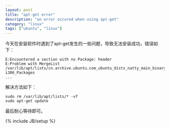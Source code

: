 ```yaml
---
layout: post
title: "apt-get error"
description: "an error occured when using apt-get"
category: "linux"
tags: ["ubuntu", "linux"]
---
```


今天在安装软件时遇到了apt-get发生的一些问题，导致无法安装成功，错误如下：

	E:Encountered a section with no Package: header 
	E:Problem with MergeList /var/lib/apt/lists/cn.archive.ubuntu.com_ubuntu_dists_natty_main_binary-i386_Packages
	...

解决方法如下：

	sudo rm /var/lib/apt/lists/* -vf
	sudo apt-get update

最后耐心等待即可。

{% include JB/setup %}

